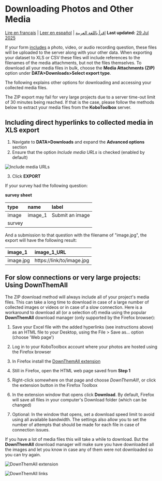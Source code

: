# Downloading Photos and Other Media
<a href="fr/photo_download.html">Lire en français</a> | <a href="es/photo_download.html">Leer en español</a> | <a href="ar/photo_download.html">اقرأ باللغة العربية</a>
**Last updated:** <a href="https://github.com/kobotoolbox/docs/blob/47cbc8887d6df73ef3bf760d5a3962b77ab26ed8/source/photo_download.md" class="reference">29 Jul 2025</a>

If your form [includes](question_types.md) a photo, video, or audio recording
question, these files will be uploaded to the server along with your other data.
When exporting your dataset to XLS or CSV these files will include references to
the filenames of the media attachments, but not the files themselves. To
download all your media files in bulk, choose the **Media Attachments (ZIP)**
option under **DATA>Downloads>Select export type**.

The following explains other options for downloading and accessing your
collected media files.

<p class='note'>The ZIP export may fail for very large projects due to a server
time-out limit of 30 minutes being reached. If that is the case, please follow
the methods below to extract your media files from the
<strong>KoboToolbox</strong> server.</p>

## Including direct hyperlinks to collected media in XLS export

1. Navigate to **DATA>Downloads** and expand the **Advanced options** section
2. Ensure that the option _Include media URLs_ is checked (enabled by default)

![Include media URLs](/images/photo_download/include_media_urls.png)

3. Click **EXPORT**

If your survey had the following question:

**survey sheet**

| type  | name    | label           |
| :---- | :------ | :-------------- |
| image | image_1 | Submit an image |
| survey |

And a submission to that question with the filename of "image.jpg", the export
will have the following result:

| image_1   | image_1_URL               |
| :-------- | :------------------------ |
| image.jpg | https://link/to/image.jpg |

## For slow connections or very large projects: Using DownThemAll

The ZIP download method will always include all of your project's media files.
This can take a long time to download in case of a large number of collected
images or videos or in case of a slow connection. Here is a workaround to
download all (or a selection of) media using the popular **DownThemAll**
download manager (only supported by the Firefox browser):

1. Save your Excel file with the added hyperlinks (see instructions above) as an
   HTML file to your Desktop, using the File > Save as... option (choose 'Web
   page')

2. Log in to your KoboToolbox account where your photos are hosted using the
   Firefox browser

3. In Firefox install the
   [DownThemAll extension](https://addons.mozilla.org/en-CA/firefox/addon/downthemall)

4. Still in Firefox, open the HTML web page saved from **Step 1**

5. Right-click somewhere on that page and choose _DownThemAll!_, or click the
   extension button in the Firefox Toolbox

6. In the extension window that opens click **Download**. By default, Firefox
   will save all files in your computer's Download folder (which can be changed)

7. Optional: In the window that opens, set a download speed limit to avoid using
   all available bandwidth. The settings also allow you to set the number of
   attempts that should be made for each file in case of connection issues.

If you have a lot of media files this will take a while to download. But the
**DownThemAll** download manager will make sure you have downloaded all the
images and let you know in case any of them were not downloaded so you can try
again.

![DownThemAll extension](/images/photo_download/downthemall_extension.jpg)

![DownThemAll links](/images/photo_download/downthemall_links.jpg)
